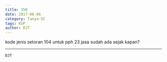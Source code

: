 ```yaml
---
title: 358
date: 2017-06-06
category: Tanya-SC
tags: KUP
author: DJT
---
```


kode jenis setoran 104 untuk pph 23 jasa sudah ada sejak kapan?

---



`DJT`
